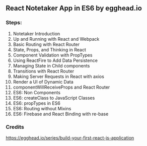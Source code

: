 ## React Notetaker App in ES6 by egghead.io

### Steps:
01. Notetaker Introduction
02. Up and Running with React and Webpack
03. Basic Routing with React Router
04. State, Props, and Thinking in React
05. Component Validation with PropTypes
06. Using ReactFire to Add Data Persistence
07. Managing State in Child components
08. Transitions with React Router
09. Making Server Requests in React with axios
10. Render a UI of Dynamic Data
11. componentWillReceiveProps and React Router
12. ES6: Non Components
13. ES6: createClass to JavaScript Classes
14. ES6: propTypes in ES6
15. ES6: Routing without Mixins
16. ES6: Firebase and React Binding with re-base

### Credits
https://egghead.io/series/build-your-first-react-js-application
